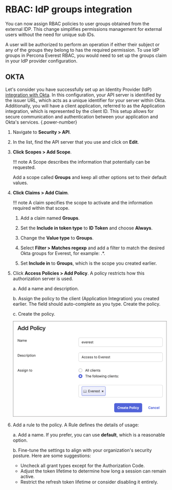 # RBAC: IdP groups integration

You can now assign RBAC policies to user groups obtained from the external IDP. This change simplifies permissions management for external users without the need for unique sub IDs.

A user will be authorized to perform an operation if either their subject or any of the groups they belong to has the required permission. To use IdP groups in Percona Everest RBAC, you would need to set up the groups claim in your IdP provider configuration.

## OKTA

Let's consider you have successfully set up an Identity Provider (IdP) [integration with Okta](Idp_integration.md#configure-oidc-on-the-provider-side). In this configuration, your API server is identified by the issuer URL, which acts as a unique identifier for your server within Okta. Additionally, you will have a client application, referred to as the Application integration, which is represented by the client ID. This setup allows for secure communication and authentication between your application and Okta's services.
{.power-number}

1. Navigate to **Security > API**.

2. In the list, find the API server that you use and click on **Edit**.

3. **Click Scopes > Add Scope**. 

    !!! note
        A Scope describes the information that potentially can be requested.  
    
    Add a scope called **Groups** and keep all other options set to their default values.

4. **Click Claims > Add Claim**. 

    !!! note
        A claim specifies the scope to activate and the information required within that scope.

    1. Add a claim named **Groups**.

    2. Set the **Include in token type** to **ID Token** and choose **Always**.

    3. Change the **Value type** to **Groups**.

    4. Select **Filter > Matches regexp** and add a filter to match the desired Okta groups for Everest, for example: .*.

    5. Set **Include in** to **Groups**, which is the scope you created earlier.

5. Click **Access Policies > Add Policy**. A policy restricts how this authorization server is used.

    a. Add a name and description.

    b. Assign the policy to the client (Application Integration) you created earlier. The field should auto-complete as you type. Create the policy.

    c. Create the policy.

    ![!image](../images/scr_policy.png)

6. Add a rule to the policy. A Rule defines the details of usage:

    a. Add a name. If you prefer, you can use **default**, which is a reasonable option.

    b. Fine-tune the settings to align with your organization's security posture. Here are some suggestions:

     - Uncheck all grant types except for the Authorization Code.
     -  Adjust the token lifetime to determine how long a session can remain active.
    - Restrict the refresh token lifetime or consider disabling it entirely.







































